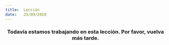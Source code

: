 ```yaml
---
title:  Lección
date:   25/09/2020
---
```


### <center>Todavía estamos trabajando en esta lección. Por favor, vuelva más tarde.</center>